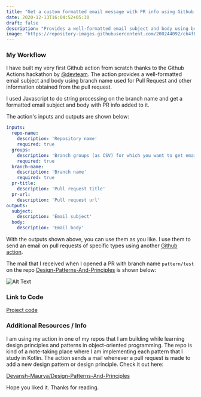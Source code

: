 ```yaml
---
title: "Get a custom formatted email message with PR info using Github Actions"
date: 2020-12-13T16:04:52+05:30
draft: false
description: "Provides a well-formatted email subject and body using branch name used for Pull Request and other information obtained from the pull request."
image: "https://repository-images.githubusercontent.com/200244092/c64f8080-586d-11ea-9f2b-fc72525069dd"
---
```


[Instructions]: # (To submit to the GitHub Actions x DEV Hackathon, please fill out all sections.)


### My Workflow
I have built my very first Github action from scratch thanks to the Github Actions hackathon by [@devteam](https://dev.to/devteam). The action provides a well-formatted email subject and body using branch name used for Pull Request and other information obtained from the pull request.

I used Javascript to do string processing on the branch name and get a formatted email subject and body with PR info added to it.

The action's inputs and outputs are shown below:

```yaml
inputs:
  repo-name:
    description: 'Repository name'
    required: true
  groups:
    description: 'Branch groups (as CSV) for which you want to get email message data'
    required: true
  branch-name:
    description: 'Branch name'
    required: true
  pr-title:
    description: 'Pull request title'
  pr-url:
    description: 'Pull request url'
outputs:
  subject:
    description: 'Email subject'
  body:
    description: 'Email body'
```  

With the outputs shown above, you can use them as you like. I use them to send an email on pull requests of specific types using another [Github action](https://github.com/marketplace/actions/send-email). 

The mail that I received when I opened a PR with branch name `pattern/test` on the repo [Design-Patterns-And-Principles](https://github.com/Devansh-Maurya/Design-Patterns-And-Principles) is shown below:

![Alt Text](https://dev-to-uploads.s3.amazonaws.com/i/3urrdxnody760mu2g8qh.png)

### Link to Code

[Project code](https://github.com/Devansh-Maurya/Get-Email-Message-From-Branch-Action)


### Additional Resources / Info

I am using my action in one of my repos that I am building while learning design principles and patterns in object-oriented programming. The repo is kind of a note-taking place where I am implementing each pattern that I study in Kotlin. The action sends a mail whenever a pull request is made to add a new design pattern or design principle. Check it out here:

[Devansh-Maurya/Design-Patterns-And-Principles](https://github.com/Devansh-Maurya/Design-Patterns-And-Principles)

Hope you liked it. Thanks for reading.